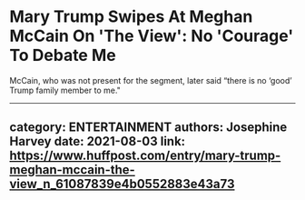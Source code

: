 # Mary Trump Swipes At Meghan McCain On 'The View': No 'Courage' To Debate Me

McCain, who was not present for the segment, later said “there is no ‘good’ Trump family member to me."

---
category: ENTERTAINMENT
authors: Josephine Harvey
date: 2021-08-03
link: https://www.huffpost.com/entry/mary-trump-meghan-mccain-the-view_n_61087839e4b0552883e43a73
---
